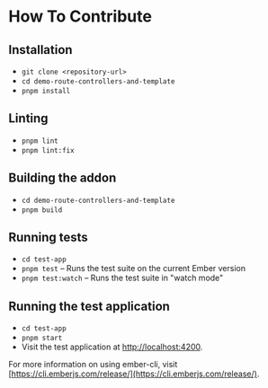 # How To Contribute

## Installation

- `git clone <repository-url>`
- `cd demo-route-controllers-and-template`
- `pnpm install`

## Linting

- `pnpm lint`
- `pnpm lint:fix`

## Building the addon

- `cd demo-route-controllers-and-template`
- `pnpm build`

## Running tests

- `cd test-app`
- `pnpm test` – Runs the test suite on the current Ember version
- `pnpm test:watch` – Runs the test suite in "watch mode"

## Running the test application

- `cd test-app`
- `pnpm start`
- Visit the test application at [http://localhost:4200](http://localhost:4200).

For more information on using ember-cli, visit [https://cli.emberjs.com/release/](https://cli.emberjs.com/release/).
